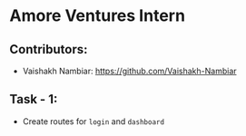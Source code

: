 # Amore Ventures Intern

## Contributors:
- Vaishakh Nambiar: https://github.com/Vaishakh-Nambiar

## Task - 1:
- Create routes for `login` and `dashboard`